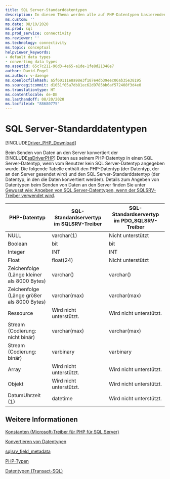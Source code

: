 ```yaml
---
title: SQL Server-Standarddatentypen
description: In diesem Thema werden alle auf PHP-Datentypen basierenden SQL Server-Standarddatentypen aufgelistet, wenn der Microsoft SQLSRV-Treiber für PHP für SQL Server verwendet wird.
ms.custom: ''
ms.date: 08/10/2020
ms.prod: sql
ms.prod_service: connectivity
ms.reviewer: ''
ms.technology: connectivity
ms.topic: conceptual
helpviewer_keywords:
- default data types
- converting data types
ms.assetid: 65c7c211-96d3-4e65-a1de-1fe8d21348e7
author: David-Engel
ms.author: v-daenge
ms.openlocfilehash: a5f60111e8a98e3f187e4db39eec06ab35e38195
ms.sourcegitcommit: d1051f05a7db81ec62d9785bb6af572408f3d4e0
ms.translationtype: HT
ms.contentlocale: de-DE
ms.lasthandoff: 08/20/2020
ms.locfileid: "88680775"
---
```

# <a name="default-sql-server-data-types"></a>SQL Server-Standarddatentypen
[!INCLUDE[Driver_PHP_Download](../../includes/driver_php_download.md)]

Beim Senden von Daten an den Server konvertiert der [!INCLUDE[ssDriverPHP](../../includes/ssdriverphp_md.md)] Daten aus seinem PHP-Datentyp in einen SQL Server-Datentyp, wenn vom Benutzer kein SQL Server-Datentyp angegeben wurde. Die folgende Tabelle enthält den PHP-Datentyp (der Datentyp, der an den Server gesendet wird) und den SQL Server-Standarddatentyp (der Datentyp, in den die Daten konvertiert werden). Details zum Angeben von Datentypen beim Senden von Daten an den Server finden Sie unter [Gewusst wie: Angeben von SQL Server-Datentypen, wenn der SQLSRV-Treiber verwendet wird](../../connect/php/how-to-specify-sql-server-data-types-when-using-the-sqlsrv-driver.md).  
  
|PHP-Datentyp|SQL-Standardservertyp im SQLSRV-Treiber|SQL-Standardservertyp im PDO_SQLSRV-Treiber|  
|-----------------|------------------------------------------------|-----------------------------------------------------|  
|NULL|varchar(1)|Nicht unterstützt|  
|Boolean|bit|bit|  
|Integer|INT|INT|  
|Float|float(24)|Nicht unterstützt|  
|Zeichenfolge (Länge kleiner als 8000 Bytes)|varchar(<string length>)|varchar(<string length>)|  
|Zeichenfolge (Länge größer als 8000 Bytes)|varchar(max)|varchar(max)|  
|Ressource|Wird nicht unterstützt.|Wird nicht unterstützt.|  
|Stream (Codierung: nicht binär)|varchar(max)|varchar(max)|  
|Stream (Codierung: binär)|varbinary|varbinary|  
|Array|Wird nicht unterstützt.|Wird nicht unterstützt.|  
|Objekt|Wird nicht unterstützt.|Wird nicht unterstützt.|  
|DatumUhrzeit (1)|datetime|Wird nicht unterstützt.|  
  
## <a name="see-also"></a>Weitere Informationen  
[Konstanten &#40;Microsoft-Treiber für PHP für SQL Server&#41;](../../connect/php/constants-microsoft-drivers-for-php-for-sql-server.md)

[Konvertieren von Datentypen](../../connect/php/converting-data-types.md)

[sqlsrv_field_metadata](../../connect/php/sqlsrv-field-metadata.md)

[PHP-Typen](https://php.net/manual/language.types.php)

[Datentypen (Transact-SQL)](https://docs.microsoft.com/sql/t-sql/data-types/data-types-transact-sql)  
  
